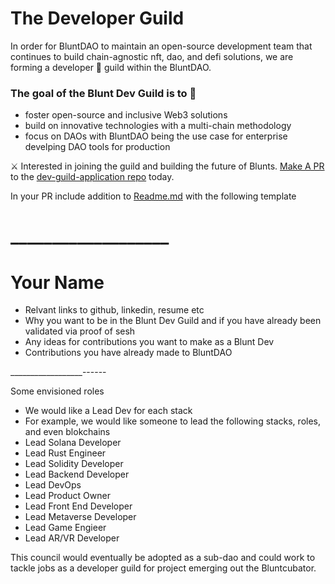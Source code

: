 # The Developer Guild

In order for BluntDAO to maintain an open-source development team that continues to build chain-agnostic nft, dao, and defi solutions, we are forming a developer 🔰 guild within the BluntDAO.

  

### The goal of the Blunt Dev Guild is to 🤺

*   foster open-source and inclusive Web3 solutions
*   build on innovative technologies with a multi-chain methodology
*   focus on DAOs with BluntDAO being the use case for enterprise develping DAO tools for production 

  

⚔️ Interested in joining the guild and building the future of Blunts. [Make A PR](https://www.youtube.com/watch?v=rgbCcBNZcdQ) to the [dev-guild-application repo](https://github.com/BluntDAO/dev-guild-application) today.

  

In your PR include addition to [Readme.md](http://Readme.md) with the following template

  

\_\_\_\_\_\_\_\_\_\_\_\_\_\_\_\_\_\_\_
======================================

Your Name
=========

*   Relvant links to github, linkedin, resume etc
*   Why you want to be in the Blunt Dev Guild and if you have already been validated via proof of sesh
*   Any ideas for contributions you want to make as a Blunt Dev
*   Contributions you have already made to BluntDAO

\_\_\_\_\_\_\_\_\_\_\_\_\_\_\_\_\_\_------

Some envisioned roles

*   We would like a Lead Dev for each stack
*   For example, we would like someone to lead the following stacks, roles, and even blokchains
*   Lead Solana Developer
*   Lead Rust Engineer
*   Lead Solidity Developer
*   Lead Backend Developer
*   Lead DevOps
*   Lead Product Owner
*   Lead Front End Developer
*   Lead Metaverse Developer
*   Lead Game Engieer
*   Lead AR/VR Developer

This council would eventually be adopted as a sub-dao and could work to tackle jobs as a developer guild for project emerging out the Bluntcubator.
